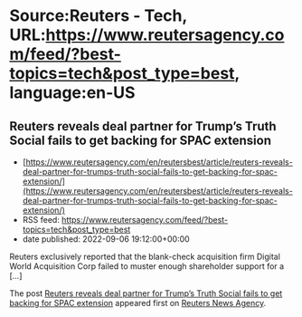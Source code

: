 # Source:Reuters - Tech, URL:https://www.reutersagency.com/feed/?best-topics=tech&post_type=best, language:en-US

## Reuters reveals deal partner for Trump’s Truth Social fails to get backing for SPAC extension
 - [https://www.reutersagency.com/en/reutersbest/article/reuters-reveals-deal-partner-for-trumps-truth-social-fails-to-get-backing-for-spac-extension/](https://www.reutersagency.com/en/reutersbest/article/reuters-reveals-deal-partner-for-trumps-truth-social-fails-to-get-backing-for-spac-extension/)
 - RSS feed: https://www.reutersagency.com/feed/?best-topics=tech&post_type=best
 - date published: 2022-09-06 19:12:00+00:00

<p>Reuters exclusively reported that the blank-check acquisition firm Digital World Acquisition Corp failed to muster enough shareholder support for a [&#8230;]</p>
<p>The post <a href="https://www.reutersagency.com/en/reutersbest/article/reuters-reveals-deal-partner-for-trumps-truth-social-fails-to-get-backing-for-spac-extension/" rel="nofollow">Reuters reveals deal partner for Trump&#8217;s Truth Social fails to get backing for SPAC extension</a> appeared first on <a href="https://www.reutersagency.com/en/" rel="nofollow">Reuters News Agency</a>.</p>


